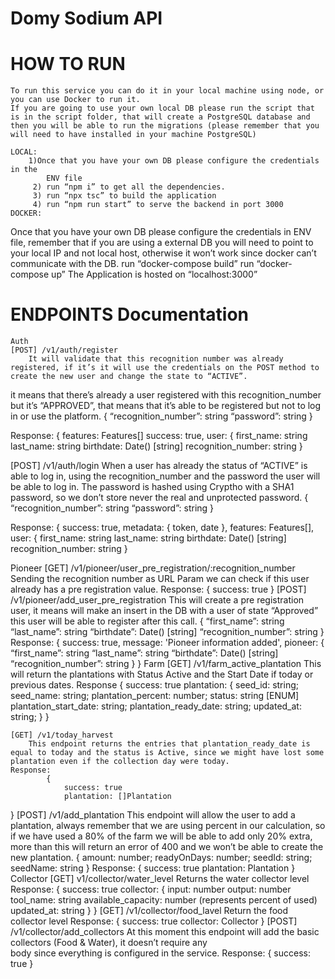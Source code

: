 # Domy Sodium API

# HOW TO RUN
	To run this service you can do it in your local machine using node, or you can use Docker to run it.
	If you are going to use your own local DB please run the script that is in the script folder, that will create a PostgreSQL database and then you will be able to run the migrations (please remember that you will need to have installed in your machine PostgreSQL)
	
	LOCAL:
		1)Once that you have your own DB please configure the credentials in the 
			ENV file
		 2) run “npm i” to get all the dependencies.
		 3) run “npx tsc” to build the application
		 4) run “npm run start” to serve the backend in port 3000
	DOCKER:
Once that you have your own DB please configure the credentials in ENV file, remember that if you are using a external DB you will need to point to your local IP and not local host, otherwise it won’t work since docker can’t communicate with the DB.
run “docker-compose build”
run “docker-compose up”
The Application is hosted on “localhost:3000”

# ENDPOINTS Documentation

	Auth
	[POST] /v1/auth/register
		It will validate that this recognition number was already registered, if it’s it will use the credentials on the POST method to create the new user and change the state to “ACTIVE”.
it means that there’s already a user registered with this recognition_number but it’s “APPROVED”, that means that it’s able to be registered but not to log in or use the platform.
	{
		“recognition_number”: string
	“password”: string
}

Response:
{
	features: Features[]
	success: true,
	user: {
		first_name: string
		last_name: string
		birthdate: Date() [string]
		recognition_number: string
}

[POST] /v1/auth/login
	When a user has already the status of “ACTIVE” is able to log in, using the recognition_number and the password the user will be able to log in.
The password is hashed using Cryptho with a SHA1 password, so we don’t store never the real and unprotected password.
{
	“recognition_number”: string
	“password”: string
}








Response: 
{
	success: true,
	metadata: { token, date },
	features: Features[],
	user: {
		first_name: string
		last_name: string
		birthdate: Date() [string]
		recognition_number: string
}

Pioneer
	[GET] /v1/pioneer/user_pre_registration/:recognition_number
		Sending the recognition number as URL Param we can check if this user already has a pre registration value.
Response:
	{
		success: true
}
[POST] /v1/pioneer/add_user_pre_registration
	This will create a pre registration user, it means will make an insert in the DB with a user of state “Approved” this user will be able to register after this call.
	{
		“first_name”: string
		“last_name”: string
		“birthdate”: Date() [string]
		“recognition_number”: string
}
Response: 
{
success: true,
message: 'Pioneer information added',
pioneer: {
	“first_name”: string
			“last_name”: string
			“birthdate”: Date() [string]
			“recognition_number”: string
}
}
Farm
	[GET] /v1/farm_active_plantation
		This will return the plantations with Status Active and the Start Date if today or previous dates.
	Response
		{
			success: true
			plantation: {
			seed_id: string;
			seed_name: string;
			plantation_percent: number;
			status: string [ENUM]
			plantation_start_date: string;
			plantation_ready_date: string;
			updated_at: string;
}
}

	[GET] /v1/today_harvest
		This endpoint returns the entries that plantation_ready_date is equal to today and the status is Active, since we might have lost some plantation even if the collection day were today.
	Response:
			{
				success: true
				plantation: []Plantation
}
	[POST] /v1/add_plantation
		This endpoint will allow the user to add a plantation, always remember that we are using percent in our calculation, so if we have used a 80% of the farm we will be able to add only 20% extra, more than this will return an error of 400 and we won’t be able to create the new plantation.
		{
			amount: number;
			readyOnDays: number;
			seedId: string;
			seedName: string
		}
	Response:
		{
			success: true
			plantation: Plantation
}
Collector
	[GET] v1/collector/water_level
		Returns the water collector level
	Response:
		{
			success: true
			collector: {
				input: number
				output: number
				tool_name: string
				available_capacity: number (represents percent of used)
				updated_at: string
			}
		}
	[GET] /v1/collector/food_lavel
		Return the food collector level
	Response:
		{
			success: true
			collector: Collector
		}
	[POST]  /v1/collector/add_collectors
		At this moment this endpoint will add the basic collectors (Food & Water), it doesn’t require any    
	body since everything is configured in the service.
	Response:
		{
			success: true
}
